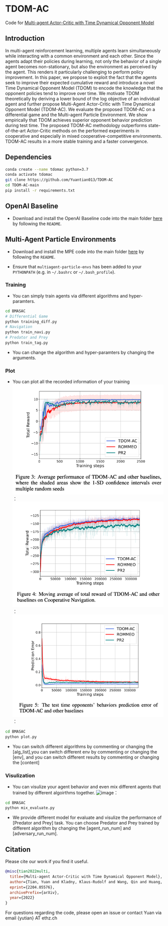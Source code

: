 # TDOM-AC
Code for [Multi-agent Actor-Critic with Time Dynamical Opponent Model](https://arxiv.org/pdf/2204.05576)


## Introduction
In multi-agent reinforcement learning, multiple agents learn simultaneously while interacting with a common environment and each other. Since the agents adapt their policies during learning, not only the behavior of a single agent becomes non-stationary, but also the environment as perceived by the agent. This renders it particularly challenging to perform policy improvement. In this paper, we propose to exploit the fact that the agents seek to improve their expected cumulative reward and introduce a novel Time Dynamical Opponent Model (TDOM) to encode the knowledge that the opponent policies tend to improve over time. We motivate TDOM theoretically by deriving a lower bound of the log objective of an individual agent and further propose Multi-Agent Actor-Critic with Time Dynamical Opponent Model (TDOM-AC). We evaluate the proposed TDOM-AC on a differential game and the Multi-agent Particle Environment. We show empirically that TDOM achieves superior opponent behavior prediction during test time. The proposed TDOM-AC methodology outperforms state-of-the-art Actor-Critic methods on the performed experiments in cooperative and especially in mixed cooperative-competitive environments. TDOM-AC results in a more stable training and a faster convergence.

## Dependencies
```bash
conda create --name tdomac python=3.7
conda activate tdomac
git clone https://github.com/Yuantian013/TDOM-AC
cd TDOM-AC-main
pip install -r requirements.txt
```
## OpenAI Baseline
- Download and install the OpenAI Baseline code into the main folder [here](https://github.com/openai/baselines)
by following the `README`.

## Multi-Agent Particle Environments

- Download and install the MPE code into the main folder [here](https://github.com/openai/multiagent-particle-envs)
by following the `README`.

- Ensure that `multiagent-particle-envs` has been added to your `PYTHONPATH` (e.g. in `~/.bashrc` or `~/.bash_profile`).

### Training
- You can simply train agents via different algorithms and hyper-paramters.
```bash
cd BMASAC
# Differential Game
python training_diff.py 
# Navigation
python train_navi.py
# Predator and Prey
python train_tag.py
```
- You can change the algorithm and hyper-paramters by changing the arguments.

### Plot
- You can plot all the recorded information of your training 
![image](https://github.com/Yuantian013/TDOM-AC/blob/main/git1.png)：
![image](https://github.com/Yuantian013/TDOM-AC/blob/main/git2.png)：
![image](https://github.com/Yuantian013/TDOM-AC/blob/main/git3.png)：
```bash
cd BMASAC
python plot.py
```

- You can switch different algorithms by commenting or changing the [alg_list],you can switch different env by commenting or changing the [env], and you can switch different results by commenting or changing the [content]

### Visulization
- You can visulize your agent behavior and even mix different agents that trained by different algoirthms together.
![image](https://github.com/Yuantian013/TDOM-AC/blob/main/p7p.gif)：

```bash
cd BMASAC
python mix_evaluate.py
```

- We provide different model for evaluate and visulize the performance of [Predator and Prey] task. You can choose Predator and Prey trained by different algorithm by changing the [agent_run_num] and [adversary_run_num].


## Citation
Please cite our work if you find it useful.
```bibtex
@misc{tian2022multi,
  title={Multi-agent Actor-Critic with Time Dynamical Opponent Model},
  author={Tian, Yuan and Kladny, Klaus-Rudolf and Wang, Qin and Huang, Zhiwu and Fink, Olga},
  eprint={2204.05576},
  archivePrefix={arXiv},
  year={2022}
}
```
For questions regarding the code, please open an issue or contact Yuan via email {yutian} AT ethz.ch
